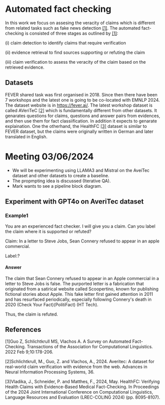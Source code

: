 # Automated fact checking
In this work we focus on assesing the veracity of claims which is different from related tasks such as fake news detection [[1]](#1). The automated
fact-checking is consisted of three stages as outlined by [[1]](#2): 

(i) claim detection to identify claims that require verification

(ii) evidence retrieval to find sources supporting or refuting the claim

(iii) claim verification to assess the veracity of the claim based on the retrieved evidence. 

## Datasets
FEVER shared task was first organised in 2018. Since then there have been 7 workshops and the latest one is going to be co-located with EMNLP 2024. The dataset website is in https://fever.ai/. The latest workshop dataset is called AVeriTeC [[2]](#2) which is fundamentally different from other datasets. It genarates questions for claims, questions and answer pairs from evidences, and then use them for fact classiification. In addition it expects to genarate explaination. One the otherhand, the HealthFC [[3]](#3) dataset is similar to FEVER dataset, but the claims were originally written in German and later translated in English. 
# Meeting 03/06/2024
- We will be experimenting using LLAMA3 and Mistral on the AveiTec dataset and other datasets to create a baseline.
- The propmpting idea is discussed (Iterative QA).
- Mark wants to see a pipeline block diagram.
## Experiment with GPT4o on AveriTec dataset
### Example1
You are an experienced fact checker. I will give you a claim. Can you label the claim where it is supported or refuted? 

Claim: In a letter to Steve Jobs, Sean Connery refused to appear in an apple commercial. 

Label:?
#### Answer
The claim that Sean Connery refused to appear in an Apple commercial in a letter to Steve Jobs is false. The purported letter is a fabrication that originated from a satirical website called Scoopertino, known for publishing fictional stories about Apple. This fake letter first gained attention in 2011 and has resurfaced periodically, especially following Connery's death in 2020​ (Check Your Fact)​​ (PolitiFact)​​ (HT Tech)​.

Thus, the claim is refuted.

## References
<a id="1">[1]</a>Guo Z, Schlichtkrull MS, Vlachos A. A Survey on Automated Fact-Checking. Transactions of the Association for Computational Linguistics. 2022 Feb 9;10:178-206.

<a id="2">[2]</a>Schlichtkrull, M., Guo, Z. and Vlachos, A., 2024. Averitec: A dataset for real-world claim verification with evidence from the web. Advances in Neural Information Processing Systems, 36.

<a id="3">[3]</a>Vladika, J., Schneider, P. and Matthes, F., 2024, May. HealthFC: Verifying Health Claims with Evidence-Based Medical Fact-Checking. In Proceedings of the 2024 Joint International Conference on Computational Linguistics, Language Resources and Evaluation (LREC-COLING 2024) (pp. 8095-8107).
